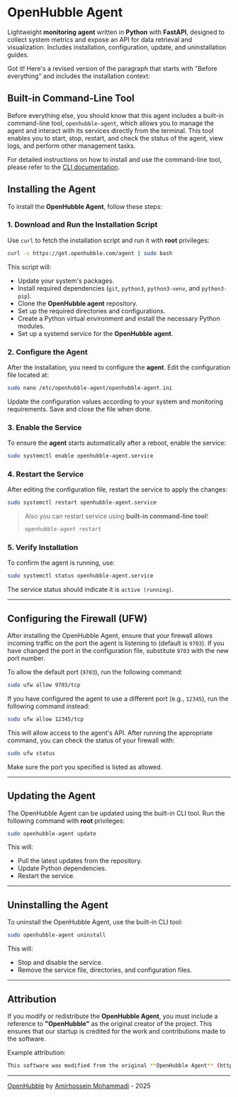 # OpenHubble Agent

Lightweight **monitoring agent** written in **Python** with **FastAPI**, designed to collect system metrics and expose an API for data retrieval and visualization. Includes installation, configuration, update, and uninstallation guides.

Got it! Here's a revised version of the paragraph that starts with "Before everything" and includes the installation context:

## Built-in Command-Line Tool

Before everything else, you should know that this agent includes a built-in command-line tool, `openhubble-agent`, which allows you to manage the agent and interact with its services directly from the terminal. This tool enables you to start, stop, restart, and check the status of the agent, view logs, and perform other management tasks.

For detailed instructions on how to install and use the command-line tool, please refer to the [CLI documentation](https://github.com/OpenHubble/agent/blob/main/docs/cli.md).

## Installing the Agent

To install the **OpenHubble Agent**, follow these steps:

### 1. Download and Run the Installation Script

Use `curl` to fetch the installation script and run it with **root** privileges:

```bash
curl -s https://get.openhubble.com/agent | sudo bash
```

This script will:

- Update your system's packages.
- Install required dependencies (`git`, `python3`, `python3-venv`, and `python3-pip`).
- Clone the **OpenHubble agent** repository.
- Set up the required directories and configurations.
- Create a Python virtual environment and install the necessary Python modules.
- Set up a systemd service for the **OpenHubble agent**.

### 2. Configure the Agent

After the installation, you need to configure the **agent**. Edit the configuration file located at:

```bash
sudo nano /etc/openhubble-agent/openhubble-agent.ini
```

Update the configuration values according to your system and monitoring requirements. Save and close the file when done.

### 3. Enable the Service

To ensure the **agent** starts automatically after a reboot, enable the service:

```bash
sudo systemctl enable openhubble-agent.service
```

### 4. Restart the Service

After editing the configuration file, restart the service to apply the changes:

```bash
sudo systemctl restart openhubble-agent.service
```

> Also you can restart service using **built-in command-line tool**!
> ```bash
> openhubble-agent restart
> ```

### 5. Verify Installation

To confirm the agent is running, use:

```bash
sudo systemctl status openhubble-agent.service
```

The service status should indicate it is `active (running)`.

---

## Configuring the Firewall (UFW)

After installing the OpenHubble Agent, ensure that your firewall allows incoming traffic on the port the agent is listening to (default is `9703`). If you have changed the port in the configuration file, substitute `9703` with the new port number.

To allow the default port (`9703`), run the following command:

```bash
sudo ufw allow 9703/tcp
```

If you have configured the agent to use a different port (e.g., `12345`), run the following command instead:

```bash
sudo ufw allow 12345/tcp
```

This will allow access to the agent's API. After running the appropriate command, you can check the status of your firewall with:

```bash
sudo ufw status
```

Make sure the port you specified is listed as allowed.

---

## Updating the Agent

The OpenHubble Agent can be updated using the built-in CLI tool. Run the following command with **root** privileges:

```bash
sudo openhubble-agent update
```

This will:

- Pull the latest updates from the repository.
- Update Python dependencies.
- Restart the service.

---

## Uninstalling the Agent

To uninstall the OpenHubble Agent, use the built-in CLI tool:

```bash
sudo openhubble-agent uninstall
```

This will:

- Stop and disable the service.
- Remove the service file, directories, and configuration files.

---

## Attribution

If you modify or redistribute the **OpenHubble Agent**, you must include a reference to **"OpenHubble"** as the original creator of the project. This ensures that our startup is credited for the work and contributions made to the software.

Example attribution:

```bash
This software was modified from the original **OpenHubble Agent** (https://github.com/OpenHubble/agent).
```

---

[OpenHubble](https://openhubble.com) by [Amirhossein Mohammadi](https://amirhossein.info) - 2025
